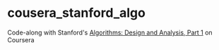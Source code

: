 # cousera_stanford_algo

Code-along with Stanford's [Algorithms: Design and Analysis, Part 1](https://www.coursera.org/course/algo) on Coursera
